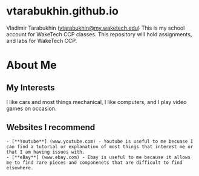 # vtarabukhin.github.io
Vladimir Tarabukhin (vtarabukhin@my.waketech.edu)
This is my school account for WakeTech CCP classes.
This repository will hold assignments, and labs for WakeTech CCP.

# About Me
## My Interests
I like cars and most things mechanical, I like computers, and I play video games on occasion.
## Websites I recommend
	- [**Youtube**] (www.youtube.com) - Youtube is useful to me becuase I can find a tutorial or explanation of most things that interest me or that I am having issues with.
	- [**eBay**] (www.ebay.com) - Ebay is useful to me because it allows me to find rare pieces and componenets that are difficult to find elsewhere.